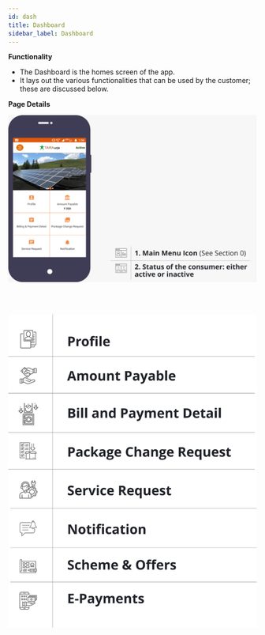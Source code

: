 ```yaml
---
id: dash
title: Dashboard
sidebar_label: Dashboard
---
```


**Functionality**
* The Dashboard is the homes screen of the app.
* It lays out the various functionalities that can be used by the customer; these are discussed below.


**Page Details**

![Dashboard](./assets/4.8.1_Dashboard.jpeg)

<br/><br/>

![Dashboard](./assets/4.8_Dashboard.svg)




